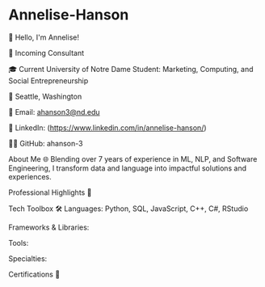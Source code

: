 # Annelise-Hanson

👋 Hello, I'm Annelise!

🚀 Incoming Consultant

🎓 Current University of Notre Dame Student: Marketing, Computing, and Social Entrepreneurship

📍 Seattle, Washington

📧 Email: ahanson3@nd.edu

🔗 LinkedIn: (https://www.linkedin.com/in/annelise-hanson/)

👨‍💻 GitHub: ahanson-3

About Me 🌐
Blending over 7 years of experience in ML, NLP, and Software Engineering, I transform data and language into impactful solutions and experiences.

Professional Highlights 🌟

Tech Toolbox 🛠️
Languages: Python, SQL, JavaScript, C++, C#, RStudio

Frameworks & Libraries: 

Tools: 

Specialties: 

Certifications 📜
